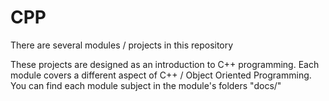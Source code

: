 # CPP

There are several modules / projects in this repository

These projects are designed as an introduction to C++ programming. Each module covers a different aspect of C++ / Object Oriented Programming. You can find each module subject in the module's folders "docs/"
